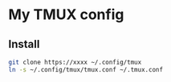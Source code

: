 # My TMUX config

## Install

```bash
git clone https://xxxx ~/.config/tmux
ln -s ~/.config/tmux/tmux.conf ~/.tmux.conf
```
